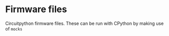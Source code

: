 # Firmware files

Circuitpython firmware files.
These can be run with CPython by making use of `mocks`
